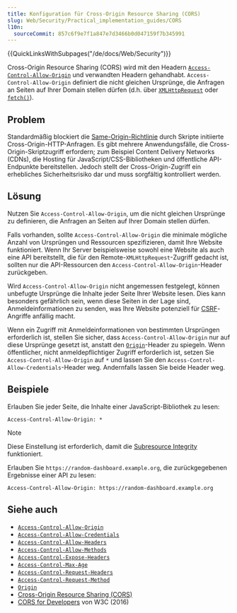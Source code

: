 ```yaml
---
title: Konfiguration für Cross-Origin Resource Sharing (CORS)
slug: Web/Security/Practical_implementation_guides/CORS
l10n:
  sourceCommit: 857c6f9e7f1a847e7d3466b0d047159f7b345991
---
```


{{QuickLinksWithSubpages("/de/docs/Web/Security")}}

Cross-Origin Resource Sharing (CORS) wird mit den Headern [`Access-Control-Allow-Origin`](/de/docs/Web/HTTP/Headers/Access-Control-Allow-Origin) und verwandten Headern gehandhabt. `Access-Control-Allow-Origin` definiert die nicht gleichen Ursprünge, die Anfragen an Seiten auf Ihrer Domain stellen dürfen (d.h. über [`XMLHttpRequest`](/de/docs/Web/API/XMLHttpRequest) oder [`fetch()`](/de/docs/Web/API/Window/fetch)).

## Problem

Standardmäßig blockiert die [Same-Origin-Richtlinie](/de/docs/Web/Security/Same-origin_policy) durch Skripte initiierte Cross-Origin-HTTP-Anfragen. Es gibt mehrere Anwendungsfälle, die Cross-Origin-Skriptzugriff erfordern; zum Beispiel Content Delivery Networks (CDNs), die Hosting für JavaScript/CSS-Bibliotheken und öffentliche API-Endpunkte bereitstellen. Jedoch stellt der Cross-Origin-Zugriff ein erhebliches Sicherheitsrisiko dar und muss sorgfältig kontrolliert werden.

## Lösung

Nutzen Sie `Access-Control-Allow-Origin`, um die nicht gleichen Ursprünge zu definieren, die Anfragen an Seiten auf Ihrer Domain stellen dürfen.

Falls vorhanden, sollte `Access-Control-Allow-Origin` die minimale mögliche Anzahl von Ursprüngen und Ressourcen spezifizieren, damit Ihre Website funktioniert. Wenn Ihr Server beispielsweise sowohl eine Website als auch eine API bereitstellt, die für den Remote-`XMLHttpRequest`-Zugriff gedacht ist, sollten nur die API-Ressourcen den `Access-Control-Allow-Origin`-Header zurückgeben.

Wird `Access-Control-Allow-Origin` nicht angemessen festgelegt, können unbefugte Ursprünge die Inhalte jeder Seite Ihrer Website lesen. Dies kann besonders gefährlich sein, wenn diese Seiten in der Lage sind, Anmeldeinformationen zu senden, was Ihre Website potenziell für [CSRF](/de/docs/Web/Security/Practical_implementation_guides/CSRF_prevention)-Angriffe anfällig macht.

Wenn ein Zugriff mit Anmeldeinformationen von bestimmten Ursprüngen erforderlich ist, stellen Sie sicher, dass `Access-Control-Allow-Origin` nur auf diese Ursprünge gesetzt ist, anstatt den [`Origin`](/de/docs/Web/HTTP/Headers/Origin)-Header zu spiegeln. Wenn öffentlicher, nicht anmeldepflichtiger Zugriff erforderlich ist, setzen Sie `Access-Control-Allow-Origin` auf `*` und lassen Sie den `Access-Control-Allow-Credentials`-Header weg. Andernfalls lassen Sie beide Header weg.

## Beispiele

Erlauben Sie jeder Seite, die Inhalte einer JavaScript-Bibliothek zu lesen:

```http
Access-Control-Allow-Origin: *
```

> [!NOTE]
> Diese Einstellung ist erforderlich, damit die [Subresource Integrity](/de/docs/Web/Security/Practical_implementation_guides/SRI) funktioniert.

Erlauben Sie `https://random-dashboard.example.org`, die zurückgegebenen Ergebnisse einer API zu lesen:

```http
Access-Control-Allow-Origin: https://random-dashboard.example.org
```

## Siehe auch

- [`Access-Control-Allow-Origin`](/de/docs/Web/HTTP/Headers/Access-Control-Allow-Origin)
- [`Access-Control-Allow-Credentials`](/de/docs/Web/HTTP/Headers/Access-Control-Allow-Credentials)
- [`Access-Control-Allow-Headers`](/de/docs/Web/HTTP/Headers/Access-Control-Allow-Headers)
- [`Access-Control-Allow-Methods`](/de/docs/Web/HTTP/Headers/Access-Control-Allow-Methods)
- [`Access-Control-Expose-Headers`](/de/docs/Web/HTTP/Headers/Access-Control-Expose-Headers)
- [`Access-Control-Max-Age`](/de/docs/Web/HTTP/Headers/Access-Control-Max-Age)
- [`Access-Control-Request-Headers`](/de/docs/Web/HTTP/Headers/Access-Control-Request-Headers)
- [`Access-Control-Request-Method`](/de/docs/Web/HTTP/Headers/Access-Control-Request-Method)
- [`Origin`](/de/docs/Web/HTTP/Headers/Origin)
- [Cross-Origin Resource Sharing (CORS)](/de/docs/Web/HTTP/CORS)
- [CORS for Developers](https://w3c.github.io/webappsec-cors-for-developers/) von W3C (2016)
